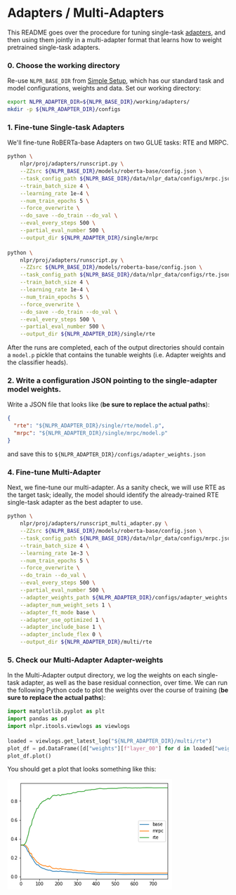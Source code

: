 # Adapters / Multi-Adapters

This README goes over the procedure for tuning single-task [adapters](https://arxiv.org/abs/1902.00751), and then using them jointly in a multi-adapter format that learns how to weight pretrained single-task adapters.

### 0. Choose the working directory

Re-use `NLPR_BASE_DIR` from [Simple Setup](simple_setup.md), which has our standard task and model configurations, weights and data. Set our working directory:

```bash
export NLPR_ADAPTER_DIR=${NLPR_BASE_DIR}/working/adapters/
mkdir -p ${NLPR_ADAPTER_DIR}/configs
``` 

### 1. Fine-tune Single-task Adapters

We'll fine-tune RoBERTa-base Adapters on two GLUE tasks: RTE and MRPC.

```bash
python \
    nlpr/proj/adapters/runscript.py \
    --ZZsrc ${NLPR_BASE_DIR}/models/roberta-base/config.json \
    --task_config_path ${NLPR_BASE_DIR}/data/nlpr_data/configs/mrpc.json \
    --train_batch_size 4 \
    --learning_rate 1e-4 \
    --num_train_epochs 5 \
    --force_overwrite \
    --do_save --do_train --do_val \
    --eval_every_steps 500 \
    --partial_eval_number 500 \
    --output_dir ${NLPR_ADAPTER_DIR}/single/mrpc

python \
    nlpr/proj/adapters/runscript.py \
    --ZZsrc ${NLPR_BASE_DIR}/models/roberta-base/config.json \
    --task_config_path ${NLPR_BASE_DIR}/data/nlpr_data/configs/rte.json \
    --train_batch_size 4 \
    --learning_rate 1e-4 \
    --num_train_epochs 5 \
    --force_overwrite \
    --do_save --do_train --do_val \
    --eval_every_steps 500 \
    --partial_eval_number 500 \
    --output_dir ${NLPR_ADAPTER_DIR}/single/rte
```

After the runs are completed, each of the output directories should contain a `model.p` pickle that contains the tunable weights (i.e. Adapter weights and the classifier heads). 

### 2. Write a configuration JSON pointing to the single-adapter model weights.

Write a JSON file that looks like (**be sure to replace the actual paths**):

```json
{
  "rte": "${NLPR_ADAPTER_DIR}/single/rte/model.p",
  "mrpc": "${NLPR_ADAPTER_DIR}/single/mrpc/model.p"          
}
```

and save this to `${NLPR_ADAPTER_DIR}/configs/adapter_weights.json`

### 4. Fine-tune Multi-Adapter

Next, we fine-tune our multi-adapter. As a sanity check, we will use RTE as the target task; ideally, the model should identify the already-trained RTE single-task adapter as the best adapter to use. 

```bash
python \
    nlpr/proj/adapters/runscript_multi_adapter.py \
    --ZZsrc ${NLPR_BASE_DIR}/models/roberta-base/config.json \
    --task_config_path ${NLPR_BASE_DIR}/data/nlpr_data/configs/mrpc.json \
    --train_batch_size 4 \
    --learning_rate 1e-3 \
    --num_train_epochs 5 \
    --force_overwrite \
    --do_train --do_val \
    --eval_every_steps 500 \
    --partial_eval_number 500 \
    --adapter_weights_path ${NLPR_ADAPTER_DIR}/configs/adapter_weights.json \
    --adapter_num_weight_sets 1 \
    --adapter_ft_mode base \
    --adapter_use_optimized 1 \
    --adapter_include_base 1 \
    --adapter_include_flex 0 \
    --output_dir ${NLPR_ADAPTER_DIR}/multi/rte
```

### 5. Check our Multi-Adapter Adapter-weights

In the Multi-Adapter output directory, we log the weights on each single-task adapter, as well as the base residual connection, over time. We can run the following Python code to plot the weights over the course of training (**be sure to replace the actual paths**):

```python
import matplotlib.pyplot as plt
import pandas as pd
import nlpr.itools.viewlogs as viewlogs

loaded = viewlogs.get_latest_log("${NLPR_ADAPTER_DIR}/multi/rte")
plot_df = pd.DataFrame([d["weights"][f"layer_00"] for d in loaded["weights"]])
plot_df.plot()
```

You should get a plot that looks something like this:

![Plot of Multi-Adapter Adapter-weights](adapters_resources/multiadapters_fig_1.png)

